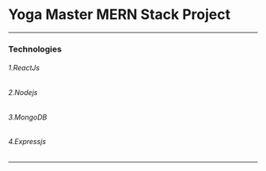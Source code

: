 <h1>Yoga Master MERN Stack Project </h1>
<hr>
<h3>Technologies</h3>

<h6>1.ReactJs</h6>
<h6>2.Nodejs</h6>
<h6>3.MongoDB</h6>
<h6>4.Expressjs</h6>
<hr>
